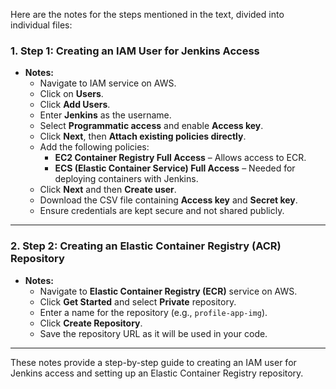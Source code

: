 Here are the notes for the steps mentioned in the text, divided into individual files:

### 1. **Step 1: Creating an IAM User for Jenkins Access**
- **Notes:**
  - Navigate to IAM service on AWS.
  - Click on **Users**.
  - Click **Add Users**.
  - Enter **Jenkins** as the username.
  - Select **Programmatic access** and enable **Access key**.
  - Click **Next**, then **Attach existing policies directly**.
  - Add the following policies:
    - **EC2 Container Registry Full Access** – Allows access to ECR.
    - **ECS (Elastic Container Service) Full Access** – Needed for deploying containers with Jenkins.
  - Click **Next** and then **Create user**.
  - Download the CSV file containing **Access key** and **Secret key**.
  - Ensure credentials are kept secure and not shared publicly.

---

### 2. **Step 2: Creating an Elastic Container Registry (ACR) Repository**
- **Notes:**
  - Navigate to **Elastic Container Registry (ECR)** service on AWS.
  - Click **Get Started** and select **Private** repository.
  - Enter a name for the repository (e.g., `profile-app-img`).
  - Click **Create Repository**.
  - Save the repository URL as it will be used in your code.

---

These notes provide a step-by-step guide to creating an IAM user for Jenkins access and setting up an Elastic Container Registry repository.
